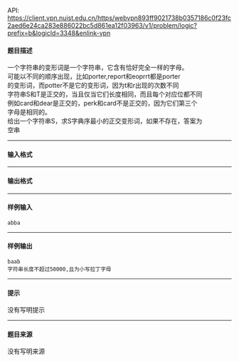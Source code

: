 API: https://client.vpn.nuist.edu.cn/https/webvpn893ff9021738b0357186c0f23fc2aed6e24ca283e886022bc5d861ea12f03963/v1/problem/logic?prefix=b&logicId=3348&enlink-vpn

#### 题目描述

一个字符串的变形词是一个字符串，它含有恰好完全一样的字母。  
可能以不同的顺序出现，比如porter,report和eoprrt都是porter  
的变形词，而potter不是它的变形词，因为t和r出现的次数不同  
字符串S和T是正交的，当且仅当它们长度相同，而且每个对应位都不同  
例如card和dear是正交的，perk和card不是正交的，因为它们第三个  
字母是相同的。  
给出一个字符串S，求S字典序最小的正交变形词，如果不存在，答案为  
空串  

---

#### 输入格式

---

#### 输出格式

---

#### 样例输入
```
abba

```

---

#### 样例输出
```
baab
字符串长度不超过50000,且为小写拉丁字母

```

---

#### 提示

没有写明提示

---

#### 题目来源

没有写明来源
